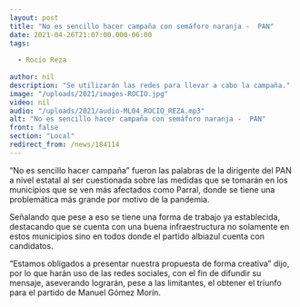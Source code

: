 ```yaml
---
layout: post
title: "No es sencillo hacer campaña con semáforo naranja -  PAN"
date: 2021-04-26T21:07:00.000-06:00
tags:
  
  - Rocío Reza
  
author: nil
description: "Se utilizarán las redes para llevar a cabo la campaña."
image: "/uploads/2021/images-ROCIO.jpg"
video: nil
audio: "/uploads/2021/audio-ML04_ROCIO_REZA.mp3"
alt: "No es sencillo hacer campaña con semáforo naranja -  PAN"
front: false
section: "Local"
redirect_from: /news/184114
---
```


“No es sencillo hacer campaña” fueron las palabras de la dirigente del PAN a nivel estatal al ser cuestionada sobre las medidas que se tomarán en los municipios que se ven más afectados como Parral, donde se tiene una problemática más grande por motivo de la pandemia.

Señalando que pese a eso se tiene una forma de trabajo ya establecida, destacando que se cuenta con una buena infraestructura no solamente en estos municipios sino en todos donde el partido albiazul cuenta con candidatos.

“Estamos obligados a presentar nuestra propuesta de forma creativa” dijo, por lo que harán uso de las redes sociales, con el fin de difundir su mensaje, aseverando lograrán, pese a las limitantes, el obtener el triunfo para el partido de Manuel Gómez Morín.
